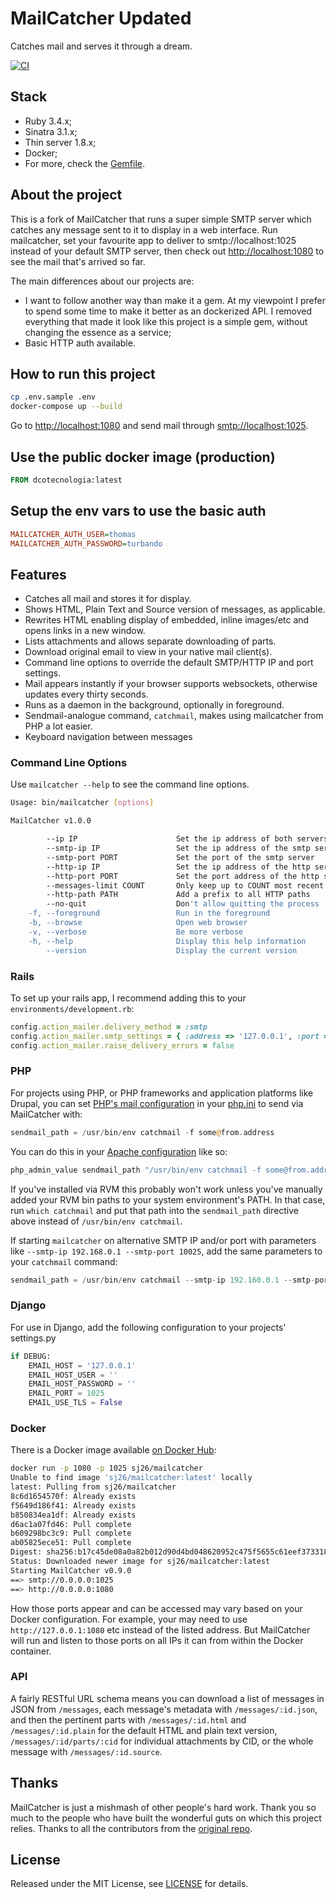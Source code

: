 # MailCatcher Updated

Catches mail and serves it through a dream.

[![CI](https://github.com/dcotecnologia/mailcatcher/actions/workflows/ci.yml/badge.svg)](https://github.com/dcotecnologia/mailcatcher/actions/workflows/ci.yml)

## Stack

- Ruby 3.4.x;
- Sinatra 3.1.x;
- Thin server 1.8.x;
- Docker;
- For more, check the [Gemfile](Gemfile).

## About the project

This is a fork of MailCatcher that runs a super simple SMTP server which catches any message sent to it to display in a web interface. Run mailcatcher, set your favourite app to deliver to smtp://localhost:1025 instead of your default SMTP server, then check out <http://localhost:1080> to see the mail that's arrived so far.

The main differences about our projects are:

- I want to follow another way than make it a gem. At my viewpoint I prefer to spend some time to make it better as an dockerized API. I removed everything that made it look like this project is a simple gem, without changing the essence as a service;
- Basic HTTP auth available.

## How to run this project

```sh
cp .env.sample .env
docker-compose up --build
```

Go to <http://localhost:1080> and send mail through <smtp://localhost:1025>.

## Use the public docker image (production)

```dockerfile
FROM dcotecnologia:latest
```

## Setup the env vars to use the basic auth

```ini
MAILCATCHER_AUTH_USER=thomas
MAILCATCHER_AUTH_PASSWORD=turbando
```

## Features

- Catches all mail and stores it for display.
- Shows HTML, Plain Text and Source version of messages, as applicable.
- Rewrites HTML enabling display of embedded, inline images/etc and opens links in a new window.
- Lists attachments and allows separate downloading of parts.
- Download original email to view in your native mail client(s).
- Command line options to override the default SMTP/HTTP IP and port settings.
- Mail appears instantly if your browser supports websockets, otherwise updates every thirty seconds.
- Runs as a daemon in the background, optionally in foreground.
- Sendmail-analogue command, `catchmail`, makes using mailcatcher from PHP a lot easier.
- Keyboard navigation between messages

### Command Line Options

Use `mailcatcher --help` to see the command line options.

```sh
Usage: bin/mailcatcher [options]

MailCatcher v1.0.0

        --ip IP                      Set the ip address of both servers
        --smtp-ip IP                 Set the ip address of the smtp server
        --smtp-port PORT             Set the port of the smtp server
        --http-ip IP                 Set the ip address of the http server
        --http-port PORT             Set the port address of the http server
        --messages-limit COUNT       Only keep up to COUNT most recent messages
        --http-path PATH             Add a prefix to all HTTP paths
        --no-quit                    Don't allow quitting the process
    -f, --foreground                 Run in the foreground
    -b, --browse                     Open web browser
    -v, --verbose                    Be more verbose
    -h, --help                       Display this help information
        --version                    Display the current version
```

### Rails

To set up your rails app, I recommend adding this to your `environments/development.rb`:

```ruby
config.action_mailer.delivery_method = :smtp
config.action_mailer.smtp_settings = { :address => '127.0.0.1', :port => 1025 }
config.action_mailer.raise_delivery_errors = false
```

### PHP

For projects using PHP, or PHP frameworks and application platforms like Drupal, you can set [PHP's mail configuration](https://www.php.net/manual/en/mail.configuration.php) in your [php.ini](https://www.php.net/manual/en/configuration.file.php) to send via MailCatcher with:

```php
sendmail_path = /usr/bin/env catchmail -f some@from.address
```

You can do this in your [Apache configuration](https://www.php.net/manual/en/configuration.changes.php) like so:

```php
php_admin_value sendmail_path "/usr/bin/env catchmail -f some@from.address"
```

If you've installed via RVM this probably won't work unless you've manually added your RVM bin paths to your system environment's PATH. In that case, run `which catchmail` and put that path into the `sendmail_path` directive above instead of `/usr/bin/env catchmail`.

If starting `mailcatcher` on alternative SMTP IP and/or port with parameters like `--smtp-ip 192.168.0.1 --smtp-port 10025`, add the same parameters to your `catchmail` command:

```php
sendmail_path = /usr/bin/env catchmail --smtp-ip 192.160.0.1 --smtp-port 10025 -f some@from.address
```

### Django

For use in Django, add the following configuration to your projects' settings.py

```python
if DEBUG:
    EMAIL_HOST = '127.0.0.1'
    EMAIL_HOST_USER = ''
    EMAIL_HOST_PASSWORD = ''
    EMAIL_PORT = 1025
    EMAIL_USE_TLS = False
```

### Docker

There is a Docker image available [on Docker Hub](https://hub.docker.com/r/sj26/mailcatcher):

```sh
docker run -p 1080 -p 1025 sj26/mailcatcher
Unable to find image 'sj26/mailcatcher:latest' locally
latest: Pulling from sj26/mailcatcher
8c6d1654570f: Already exists
f5649d186f41: Already exists
b850834ea1df: Already exists
d6ac1a07fd46: Pull complete
b609298bc3c9: Pull complete
ab05825ece51: Pull complete
Digest: sha256:b17c45de08a0a82b012d90d4bd048620952c475f5655c61eef373318de6c0855
Status: Downloaded newer image for sj26/mailcatcher:latest
Starting MailCatcher v0.9.0
==> smtp://0.0.0.0:1025
==> http://0.0.0.0:1080
```

How those ports appear and can be accessed may vary based on your Docker configuration. For example, your may need to use `http://127.0.0.1:1080` etc instead of the listed address. But MailCatcher will run and listen to those ports on all IPs it can from within the Docker container.

### API

A fairly RESTful URL schema means you can download a list of messages in JSON from `/messages`, each message's metadata with `/messages/:id.json`, and then the pertinent parts with `/messages/:id.html` and `/messages/:id.plain` for the default HTML and plain text version, `/messages/:id/parts/:cid` for individual attachments by CID, or the whole message with `/messages/:id.source`.

## Thanks

MailCatcher is just a mishmash of other people's hard work. Thank you so much to the people who have built the wonderful guts on which this project relies. Thanks to all the contributors from the [original repo](sj26/mailcatcher).

## License

Released under the MIT License, see [LICENSE](LICENSE) for details.
